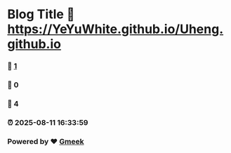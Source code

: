 # Blog Title :link: https://YeYuWhite.github.io/Uheng.github.io 
### :page_facing_up: [1](https://YeYuWhite.github.io/Uheng.github.io/tag.html) 
### :speech_balloon: 0 
### :hibiscus: 4 
### :alarm_clock: 2025-08-11 16:33:59 
### Powered by :heart: [Gmeek](https://github.com/Meekdai/Gmeek)
